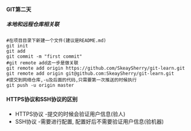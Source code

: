 #### GIT第二天

##### 本地和远程仓库相关联

```
#在项目目录下新建一个文件(建议是README.md)
git init 
git add
git commit -m "first commit"
#git remote add这一步是做关联
git remote add origin https://github.com/SkeaySherry/git-learn.git
git remote add origin git@github.com:SkeaySherry/git-learn.git
#提交到网络仓库,-u及后面的代码,只需要第一次推送的时候执行
git push -u origin master
```

#### HTTPS协议和SSH协议的区别

- HTTPS协议 -提交的时候会验证用户信息(验人)
- SSH协议 -需要进行配置, 配置好后不需要验证用户信息(验机器)